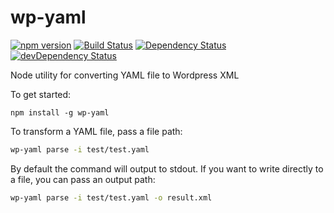 # wp-yaml

[![npm version](https://badge.fury.io/js/wp-yaml.svg)](http://badge.fury.io/js/wp-yaml)
[![Build Status](https://travis-ci.org/alexsomeoddpilot/wp-yaml.svg)](https://travis-ci.org/alexsomeoddpilot/wp-yaml)
[![Dependency Status](https://david-dm.org/alexsomeoddpilot/wp-yaml.svg)](https://david-dm.org/alexsomeoddpilot/wp-yaml)
[![devDependency Status](https://david-dm.org/alexsomeoddpilot/wp-yaml/dev-status.svg)](https://david-dm.org/alexsomeoddpilot/wp-yaml#info=devDependencies)

Node utility for converting YAML file to Wordpress XML

To get started:

```
npm install -g wp-yaml
```

To transform a YAML file, pass a file path:

```bash
wp-yaml parse -i test/test.yaml
```

By default the command will output to stdout. If you want to write directly to a file, you can pass an output path:

```bash
wp-yaml parse -i test/test.yaml -o result.xml
```
